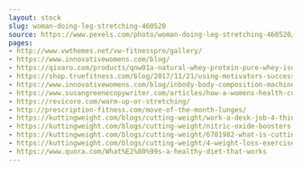 ```yaml
---
layout: stock
slug: woman-doing-leg-stretching-460520
source: https://www.pexels.com/photo/woman-doing-leg-stretching-460520/
pages:
- http://www.vwthemes.net/vw-fitnesspro/gallery/
- https://www.innovativewomens.com/blog/
- https://qivaro.com/products/qnw01a-natural-whey-protein-pure-whey-isolate-vanilla-by-qivaro-420-grams-14-82-oz
- https://shop.truefitness.com/blog/2017/11/21/using-motivators-success/
- https://www.innovativewomens.com/blog/inbody-body-composition-machine-for-medical-weight-loss
- https://www.susangreenecopywriter.com/articles/how-a-womens-health-copywriter-can-help-you-attract-more-business.html
- https://revicore.com/warm-up-or-stretching/
- http://prescription-fitness.com/move-of-the-month-lunges/
- https://kuttingweight.com/blogs/cutting-weight/work-a-desk-job-4-things-you-should-be-doing
- https://kuttingweight.com/blogs/cutting-weight/nitric-oxide-boosters-for-exercise-heres-what-you-need-to-know
- https://kuttingweight.com/blogs/cutting-weight/6701982-what-is-cutting-weight
- https://kuttingweight.com/blogs/cutting-weight/4-weight-loss-exercises-that-will-never-die-and-why-you-should-use-them
- https://www.quora.com/What%E2%80%99s-a-healthy-diet-that-works
---
```

